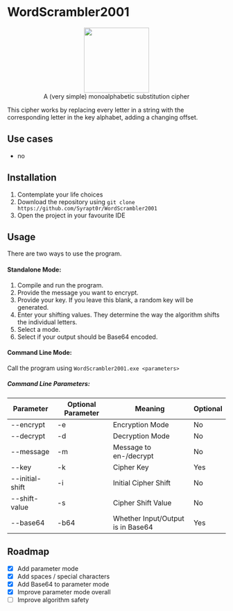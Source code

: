# WordScrambler2001
<p align="center">
  <img src="https://vignette.wikia.nocookie.net/poke5forum/images/d/d3/Missingno.jpg/revision/latest?cb=20160704182408&path-prefix=de" width=150 height="auto" /> <br>
  A (very simple) monoalphabetic substitution cipher
</p>

This cipher works by replacing every letter in a string with the corresponding letter in the key alphabet, adding a changing offset.

## Use cases
- no

## Installation
1. Contemplate your life choices
1. Download the repository using `git clone https://github.com/Syrapt0r/WordScrambler2001`
1. Open the project in your favourite IDE

## Usage
There are two ways to use the program.
#### Standalone Mode:
1. Compile and run the program.
1. Provide the message you want to encrypt.
1. Provide your key. If you leave this blank, a random key will be generated.
1. Enter your shifting values. They determine the way the algorithm shifts the individual letters.
1. Select a mode.
1. Select if your output should be Base64 encoded.

#### Command Line Mode:
Call the program using `WordScrambler2001.exe <parameters>`
##### Command Line Parameters:
Parameter|Optional Parameter|Meaning|Optional
---------|------------------|-------|--------
--encrypt|-e|Encryption Mode|No
--decrypt|-d|Decryption Mode|No
--message|-m|Message to en-/decrypt|No
--key|-k|Cipher Key|Yes
--initial-shift|-i|Initial Cipher Shift|No
--shift-value|-s|Cipher Shift Value|No
--base64|-b64|Whether Input/Output is in Base64|Yes

## Roadmap
- [X] Add parameter mode
- [X] Add spaces / special characters
- [X] Add Base64 to parameter mode
- [X] Improve parameter mode overall
- [ ] Improve algorithm safety
